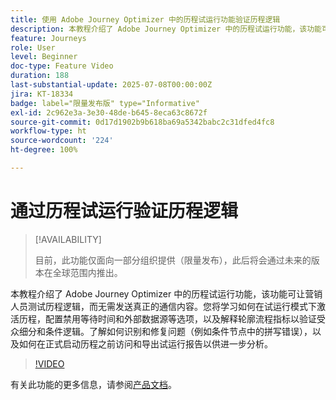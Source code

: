 ```yaml
---
title: 使用 Adobe Journey Optimizer 中的历程试运行功能验证历程逻辑
description: 本教程介绍了 Adobe Journey Optimizer 中的历程试运行功能，该功能可让营销人员测试历程逻辑，而无需发送真正的通信内容。您将学习如何在试运行模式下激活历程，配置禁用等待时间和外部数据源等选项，以及解释轮廓流程指标以验证受众细分和条件逻辑。了解如何识别和修复问题（例如条件节点中的拼写错误），以及如何在正式启动历程之前访问和导出试运行报告以供进一步分析。
feature: Journeys
role: User
level: Beginner
doc-type: Feature Video
duration: 188
last-substantial-update: 2025-07-08T00:00:00Z
jira: KT-18334
badge: label="限量发布版" type="Informative"
exl-id: 2c962e3a-3e30-48de-b645-8eca63c8672f
source-git-commit: 0d17d1902b9b618ba69a5342babc2c31dfed4fc8
workflow-type: ht
source-wordcount: '224'
ht-degree: 100%

---
```


# 通过历程试运行验证历程逻辑

>[!AVAILABILITY]
>
>目前，此功能仅面向一部分组织提供（限量发布），此后将会通过未来的版本在全球范围内推出。

本教程介绍了 Adobe Journey Optimizer 中的历程试运行功能，该功能可让营销人员测试历程逻辑，而无需发送真正的通信内容。您将学习如何在试运行模式下激活历程，配置禁用等待时间和外部数据源等选项，以及解释轮廓流程指标以验证受众细分和条件逻辑。了解如何识别和修复问题（例如条件节点中的拼写错误），以及如何在正式启动历程之前访问和导出试运行报告以供进一步分析。

>[!VIDEO](https://video.tv.adobe.com/v/3464692/?learn=on&enablevpops&captions=chi_hans)

有关此功能的更多信息，请参阅[产品文档](https://experienceleague.adobe.com/zh-hans/docs/journey-optimizer/using/orchestrate-journeys/create-journey/journey-dry-run)。
